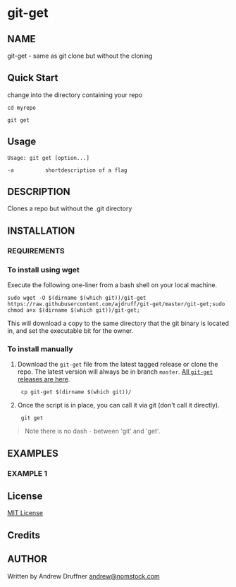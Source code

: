 # git-get

## NAME

git-get - same as git clone but without the cloning

## Quick Start

change into the directory containing your repo

    cd myrepo

    git get


## Usage

    Usage: git get [option...]

    -a          shortdescription of a flag

## DESCRIPTION

Clones a repo but without the .git directory

## INSTALLATION

### REQUIREMENTS

### To install using wget

Execute the following one-liner from a bash shell on your local machine.

    sudo wget -O $(dirname $(which git))/git-get https://raw.githubusercontent.com/ajdruff/git-get/master/git-get;sudo chmod a+x $(dirname $(which git))/git-get;

This will download a copy to the same directory that the git binary is located in, and set the executable bit for the owner.

### To install manually

1. Download the `git-get` file from the latest tagged release or clone the repo. The latest version will always be in branch `master`. [All `git-get` releases are here](https://github.com/ajdruff/git-get/releases).

        cp git-get $(dirname $(which git))/

2. Once the script is in place, you can call it via git (don't call it directly).

        git get

> Note there is no dash `-` between 'git' and 'get'.

## EXAMPLES

### EXAMPLE 1

## License

[MIT License](https://github.com/ajdruff/git-get/blob/master/LICENSE)

## Credits


## AUTHOR

Written by Andrew Druffner andrew@nomstock.com
